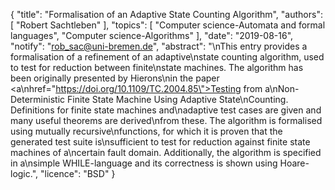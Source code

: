 {
    "title": "Formalisation of an Adaptive State Counting Algorithm",
    "authors": [
        "Robert Sachtleben"
    ],
    "topics": [
        "Computer science-Automata and formal languages",
        "Computer science-Algorithms"
    ],
    "date": "2019-08-16",
    "notify": "rob_sac@uni-bremen.de",
    "abstract": "\nThis entry provides a formalisation of a refinement of an adaptive\nstate counting algorithm, used to test for reduction between finite\nstate machines. The algorithm has been originally presented by Hierons\nin the paper <a\nhref=\"https://doi.org/10.1109/TC.2004.85\">Testing from a\nNon-Deterministic Finite State Machine Using Adaptive State\nCounting</a>.  Definitions for finite state machines and\nadaptive test cases are given and many useful theorems are derived\nfrom these. The algorithm is formalised using mutually recursive\nfunctions, for which it is proven that the generated test suite is\nsufficient to test for reduction against finite state machines of a\ncertain fault domain. Additionally, the algorithm is specified in a\nsimple WHILE-language and its correctness is shown using Hoare-logic.",
    "licence": "BSD"
}